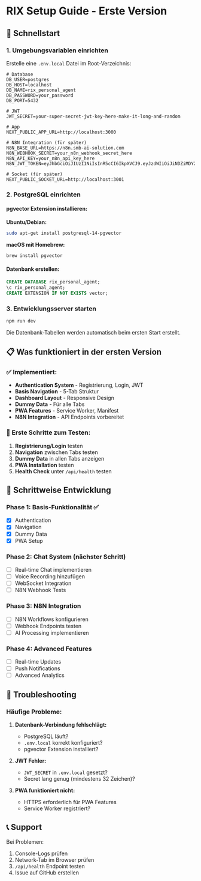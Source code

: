 # RIX Setup Guide - Erste Version

## 🚀 Schnellstart

### 1. Umgebungsvariablen einrichten

Erstelle eine `.env.local` Datei im Root-Verzeichnis:

```env
# Database
DB_USER=postgres
DB_HOST=localhost
DB_NAME=rix_personal_agent
DB_PASSWORD=your_password
DB_PORT=5432

# JWT
JWT_SECRET=your-super-secret-jwt-key-here-make-it-long-and-random

# App
NEXT_PUBLIC_APP_URL=http://localhost:3000

# N8N Integration (für später)
N8N_BASE_URL=https://n8n.smb-ai-solution.com
N8N_WEBHOOK_SECRET=your_n8n_webhook_secret_here
N8N_API_KEY=your_n8n_api_key_here
N8N_JWT_TOKEN=eyJhbGciOiJIUzI1NiIsInR5cCI6IkpXVCJ9.eyJzdWIiOiJiNDZiMDY2MS1iZDRlLTRjOGYtYmQxZi1jYWUxMGFkNWE0OTkiLCJpc3MiOiJuOG4iLCJhdWQiOiJwdWJsaWMtYXBpIiwiaWF0IjoxNzU0MDM3NzQ1fQ.R_Gc9taPmtgoHoCOAnkF6jPqe1ocgIFX5VRJka4Gers

# Socket (für später)
NEXT_PUBLIC_SOCKET_URL=http://localhost:3001
```

### 2. PostgreSQL einrichten

#### pgvector Extension installieren:

**Ubuntu/Debian:**
```bash
sudo apt-get install postgresql-14-pgvector
```

**macOS mit Homebrew:**
```bash
brew install pgvector
```

#### Datenbank erstellen:
```sql
CREATE DATABASE rix_personal_agent;
\c rix_personal_agent;
CREATE EXTENSION IF NOT EXISTS vector;
```

### 3. Entwicklungsserver starten

```bash
npm run dev
```

Die Datenbank-Tabellen werden automatisch beim ersten Start erstellt.

## 📋 Was funktioniert in der ersten Version

### ✅ Implementiert:
- **Authentication System** - Registrierung, Login, JWT
- **Basis Navigation** - 5-Tab Struktur
- **Dashboard Layout** - Responsive Design
- **Dummy Data** - Für alle Tabs
- **PWA Features** - Service Worker, Manifest
- **N8N Integration** - API Endpoints vorbereitet

### 🎯 Erste Schritte zum Testen:

1. **Registrierung/Login** testen
2. **Navigation** zwischen Tabs testen
3. **Dummy Data** in allen Tabs anzeigen
4. **PWA Installation** testen
5. **Health Check** unter `/api/health` testen

## 🔧 Schrittweise Entwicklung

### Phase 1: Basis-Funktionalität ✅
- [x] Authentication
- [x] Navigation
- [x] Dummy Data
- [x] PWA Setup

### Phase 2: Chat System (nächster Schritt)
- [ ] Real-time Chat implementieren
- [ ] Voice Recording hinzufügen
- [ ] WebSocket Integration
- [ ] N8N Webhook Tests

### Phase 3: N8N Integration
- [ ] N8N Workflows konfigurieren
- [ ] Webhook Endpoints testen
- [ ] AI Processing implementieren

### Phase 4: Advanced Features
- [ ] Real-time Updates
- [ ] Push Notifications
- [ ] Advanced Analytics

## 🐛 Troubleshooting

### Häufige Probleme:

1. **Datenbank-Verbindung fehlschlägt:**
   - PostgreSQL läuft?
   - `.env.local` korrekt konfiguriert?
   - pgvector Extension installiert?

2. **JWT Fehler:**
   - `JWT_SECRET` in `.env.local` gesetzt?
   - Secret lang genug (mindestens 32 Zeichen)?

3. **PWA funktioniert nicht:**
   - HTTPS erforderlich für PWA Features
   - Service Worker registriert?

## 📞 Support

Bei Problemen:
1. Console-Logs prüfen
2. Network-Tab im Browser prüfen
3. `/api/health` Endpoint testen
4. Issue auf GitHub erstellen 